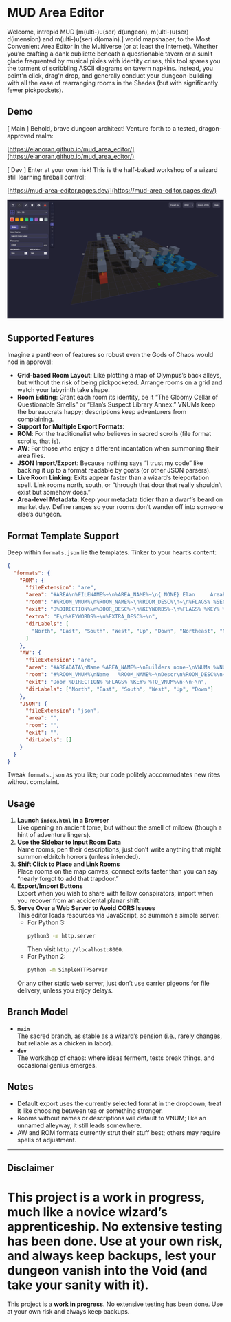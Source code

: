# MUD Area Editor

Welcome, intrepid MUD [m(ulti-)u(ser) d(ungeon), m(ulti-)u(ser) d(imension) and m(ulti-)u(ser) d(omain).] world mapshaper, to the Most Convenient Area Editor in the Multiverse (or at least the Internet). Whether you’re crafting a dank oubliette beneath a questionable tavern or a sunlit glade frequented by musical pixies with identity crises, this tool spares you the torment of scribbling ASCII diagrams on tavern napkins. Instead, you point'n click, drag'n drop, and generally conduct your dungeon-building with all the ease of rearranging rooms in the Shades (but with significantly fewer pickpockets).

## Demo

[ Main ] Behold, brave dungeon architect! Venture forth to a tested, dragon-approved realm:  

[https://elanoran.github.io/mud_area_editor/](https://elanoran.github.io/mud_area_editor/)

[ Dev ] Enter at your own risk! This is the half-baked workshop of a wizard still learning fireball control:  

[https://mud-area-editor.pages.dev/](https://mud-area-editor.pages.dev/)

![Screenshot of the MUD Area Editor](Screenshot.png)

## Supported Features

Imagine a pantheon of features so robust even the Gods of Chaos would nod in approval:

- **Grid-based Room Layout**: Like plotting a map of Olympus’s back alleys, but without the risk of being pickpocketed. Arrange rooms on a grid and watch your labyrinth take shape.
- **Room Editing**: Grant each room its identity, be it “The Gloomy Cellar of Questionable Smells” or “Elan’s Suspect Library Annex.” VNUMs keep the bureaucrats happy; descriptions keep adventurers from complaining.
- **Support for Multiple Export Formats**:
- **ROM**: For the traditionalist who believes in sacred scrolls (file format scrolls, that is).
- **AW**: For those who enjoy a different incantation when summoning their area files.
- **JSON Import/Export**: Because nothing says “I trust my code” like backing it up to a format readable by goats (or other JSON parsers).
- **Live Room Linking**: Exits appear faster than a wizard’s teleportation spell. Link rooms north, south, or “through that door that really shouldn’t exist but somehow does.”
- **Area-level Metadata**: Keep your metadata tidier than a dwarf’s beard on market day. Define ranges so your rooms don’t wander off into someone else’s dungeon.

## Format Template Support

Deep within `formats.json` lie the templates. Tinker to your heart’s content:

```json
{
  "formats": {
    "ROM": {
      "fileExtension": "are",
      "area": "#AREA\n%FILENAME%~\n%AREA_NAME%~\n{ NONE} Elan     AreaEditor~\n%VNUM_MIN% %VNUM_MAX%\n\n#MOBILES\n#0\n\n#OBJECTS\n#0\n\n#ROOMS\n%ROOMS%#0\n\n#RESETS\nS\n\n#SHOPS\n0\n\n#SPECIALS\nS\n\n#$\n",
      "room": "#%ROOM_VNUM%\n%ROOM_NAME%~\n%ROOM_DESC%\n~\n%FLAGS% %SECTOR% %UNKNOWN%\n%EXITS%%EXTRAS%S\n",
      "exit": "D%DIRECTION%\n%DOOR_DESC%~\n%KEYWORDS%~\n%FLAGS% %KEY% %TO_VNUM%\n",
      "extra": "E\n%KEYWORDS%~\n%EXTRA_DESC%~\n",
      "dirLabels": [
        "North", "East", "South", "West", "Up", "Down", "Northeast", "Northwest", "Southeast", "Southwest"
      ]
    },
    "AW": {
      "fileExtension": "are",
      "area": "#AREADATA\nName %AREA_NAME%~\nBuilders none~\nVNUMs %VNUM_MIN% %VNUM_MAX%\nCredits { NONE} Elan     AreaEditor~\nSecurity 9\nFlags 0\nEnd\n\n#MOBDATA\n#0\n\n#OBJDATA\n#0\n\n#ROOMDATA\n%ROOMS%#0\n\n#RESETS\nS\n\n#MOBPROGS\n#0\n\n#OBJPROGS\n#0\n\n#ROOMPROGS\n#0\n\n#$\n",
      "room": "#%ROOM_VNUM%\nName   %ROOM_NAME%~\nDescr\n%ROOM_DESC%\n~\nFlags  %FLAGS% %EXTRA_FLAGS%\nSect   %SECTOR%\n%EXITS%End\n",
      "exit": "Door %DIRECTION% %FLAGS% %KEY% %TO_VNUM%\n~\n~\n",
      "dirLabels": ["North", "East", "South", "West", "Up", "Down"]
    },
    "JSON": {
      "fileExtension": "json",
      "area": "",
      "room": "",
      "exit": "",
      "dirLabels": []
    }
  }
}
```

Tweak `formats.json` as you like; our code politely accommodates new rites without complaint.

## Usage

1. **Launch `index.html` in a Browser**  
   Like opening an ancient tome, but without the smell of mildew (though a hint of adventure lingers).
2. **Use the Sidebar to Input Room Data**  
   Name rooms, pen their descriptions, just don’t write anything that might summon eldritch horrors (unless intended).
3. **Shift Click to Place and Link Rooms**  
   Place rooms on the map canvas; connect exits faster than you can say “nearly forgot to add that trapdoor.”
4. **Export/Import Buttons**  
   Export when you wish to share with fellow conspirators; import when you recover from an accidental planar shift.
5. **Serve Over a Web Server to Avoid CORS Issues**  
   This editor loads resources via JavaScript, so summon a simple server:
   - For Python 3:  
     ```bash
     python3 -m http.server
     ```
     Then visit `http://localhost:8000`.
   - For Python 2:  
     ```bash
     python -m SimpleHTTPServer
     ```
   Or any other static web server, just don’t use carrier pigeons for file delivery, unless you enjoy delays.

## Branch Model

- **`main`**  
  The sacred branch, as stable as a wizard’s pension (i.e., rarely changes, but reliable as a chicken in labor).
- **`dev`**  
  The workshop of chaos: where ideas ferment, tests break things, and occasional genius emerges.

## Notes

- Default export uses the currently selected format in the dropdown; treat it like choosing between tea or something stronger.
- Rooms without names or descriptions will default to VNUM; like an unnamed alleyway, it still leads somewhere.
- AW and ROM formats currently strut their stuff best; others may require spells of adjustment.

---

## Disclaimer

This project is a **work in progress**, much like a novice wizard’s apprenticeship. No extensive testing has been done. Use at your own risk, and always keep backups, lest your dungeon vanish into the Void (and take your sanity with it).
=======
This project is a **work in progress**. No extensive testing has been done. Use at your own risk and always keep backups.
